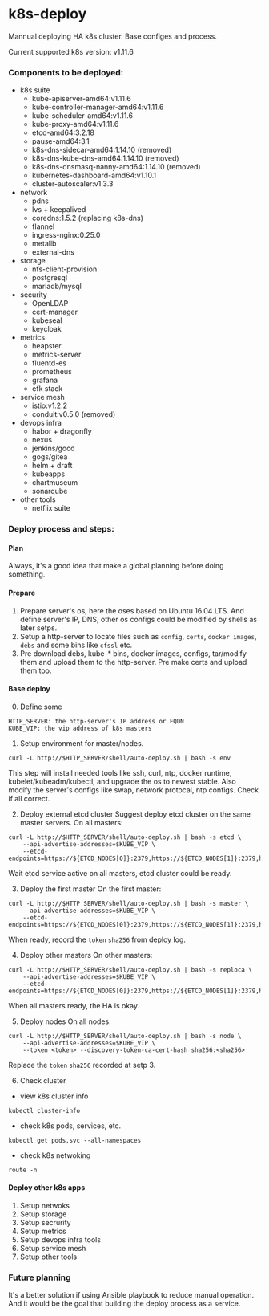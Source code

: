 # k8s-deploy

Mannual deploying HA k8s cluster. Base configes and process.

Current supported k8s version: v1.11.6

### Components to be deployed:

- k8s suite
    - kube-apiserver-amd64:v1.11.6
    - kube-controller-manager-amd64:v1.11.6
    - kube-scheduler-amd64:v1.11.6
    - kube-proxy-amd64:v1.11.6
    - etcd-amd64:3.2.18
    - pause-amd64:3.1
    - k8s-dns-sidecar-amd64:1.14.10 (removed)
    - k8s-dns-kube-dns-amd64:1.14.10 (removed)
    - k8s-dns-dnsmasq-nanny-amd64:1.14.10 (removed)
    - kubernetes-dashboard-amd64:v1.10.1
    - cluster-autoscaler:v1.3.3
- network
    - pdns
    - lvs + keepalived
    - coredns:1.5.2 (replacing k8s-dns)
    - flannel
    - ingress-nginx:0.25.0
    - metallb
    - external-dns
- storage
    - nfs-client-provision
    - postgresql
    - mariadb/mysql
- security
    - OpenLDAP
    - cert-manager
    - kubeseal
    - keycloak
- metrics
    - heapster
    - metrics-server
    - fluentd-es
    - prometheus
    - grafana
    - efk stack
- service mesh
    - istio:v1.2.2
    - conduit:v0.5.0 (removed)
- devops infra
    - habor + dragonfly
    - nexus
    - jenkins/gocd
    - gogs/gitea
    - helm + draft
    - kubeapps
    - chartmuseum
    - sonarqube
- other tools
    - netflix suite

### Deploy process and steps:
#### Plan
Always, it's a good idea that make a global planning before doing something. 
#### Prepare
1. Prepare server's os, here the oses based on Ubuntu 16.04 LTS. And define server's IP, DNS, other os configs could be modified by shells as later setps.
2. Setup a http-server to locate files such as `config`, `certs`, `docker images`, `debs` and some bins like `cfssl` etc. 
3. Pre download debs, kube-* bins, docker images, configs, tar/modify them and upload them to the http-server. Pre make certs and upload them too.
#### Base deploy
0. Define some 
```
HTTP_SERVER: the http-server's IP address or FQDN 
KUBE_VIP: the vip address of k8s masters
```
1. Setup environment for master/nodes.
```
curl -L http://$HTTP_SERVER/shell/auto-deploy.sh | bash -s env
```
This step will install needed tools like ssh, curl, ntp, docker runtime, kubelet/kubeadm/kubectl, and upgrade the os to newest stable. Also modify the server's configs like swap, network protocal, ntp configs. 
Check if all correct. 

2. Deploy external etcd cluster
Suggest deploy etcd cluster on the same master servers. On all masters:
```
curl -L http://$HTTP_SERVER/shell/auto-deploy.sh | bash -s etcd \
    --api-advertise-addresses=$KUBE_VIP \
    --etcd-endpoints=https://${ETCD_NODES[0]}:2379,https://${ETCD_NODES[1]}:2379,https://${ETCD_NODES[2]}:2379
```
Wait etcd service active on all masters, etcd cluster could be ready.

3. Deploy the first master
On the first master:
```
curl -L http://$HTTP_SERVER/shell/auto-deploy.sh | bash -s master \
    --api-advertise-addresses=$KUBE_VIP \
    --etcd-endpoints=https://${ETCD_NODES[0]}:2379,https://${ETCD_NODES[1]}:2379,https://${ETCD_NODES[2]}:2379
```
When ready, record the `token` `sha256` from deploy log.

4. Deploy other masters
On other masters:
```
curl -L http://$HTTP_SERVER/shell/auto-deploy.sh | bash -s reploca \
    --api-advertise-addresses=$KUBE_VIP \
    --etcd-endpoints=https://${ETCD_NODES[0]}:2379,https://${ETCD_NODES[1]}:2379,https://${ETCD_NODES[2]}:2379
```
When all masters ready, the HA is okay.

5. Deploy nodes
On all nodes:
```
curl -L http://$HTTP_SERVER/shell/auto-deploy.sh | bash -s node \
    --api-advertise-addresses=$KUBE_VIP \
    --token <token> --discovery-token-ca-cert-hash sha256:<sha256>
```
Replace the `token` `sha256` recorded at setp 3.

6. Check cluster
- view k8s cluster info
```
kubectl cluster-info 
```
- check k8s pods, services, etc.
```
kubectl get pods,svc --all-namespaces
```
- check k8s netwoking
```
route -n
```
#### Deploy other k8s apps
1. Setup netwoks
2. Setup storage
3. Setup secrurity
4. Setup metrics
5. Setup devops infra tools
6. Setup service mesh
7. Setup other tools

### Future planning
It's a better solution if using Ansible playbook to reduce manual operation. And it would be the goal that building the deploy process as a service.